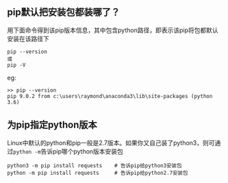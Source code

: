 
## pip默认把安装包都装哪了？
用下面命令得到该pip版本信息，其中包含python路径，即表示该pip将包都默认安装在该路径下
```
pip --version
或
pip -V
```
eg:
```
>> pip --version
pip 9.0.2 from c:\users\raymond\anaconda3\lib\site-packages (python 3.6)
```

## 为pip指定python版本
Linux中默认的python和pip一般是2.7版本。如果你又自己装了python3，则可通过```python -m```告诉pip哪个python版本安装包
```
python3 -m pip install requests    # 告诉pip给python3安装包
python -m pip install requests     # 告诉pip给python2.7安装包
```
